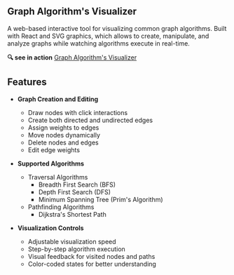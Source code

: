 ## Graph Algorithm's Visualizer

A web-based interactive tool for visualizing common graph algorithms. Built with React and SVG graphics, which allows to create, manipulate, and analyze graphs while watching algorithms execute in real-time.

**🔍 see in action** [Graph Algorithm's Visualizer](https://graph-algo-visualizer-mocha.vercel.app/)

## Features

- **Graph Creation and Editing**

  - Draw nodes with click interactions
  - Create both directed and undirected edges
  - Assign weights to edges
  - Move nodes dynamically
  - Delete nodes and edges
  - Edit edge weights

- **Supported Algorithms**

  - Traversal Algorithms
    - Breadth First Search (BFS)
    - Depth First Search (DFS)
    - Minimum Spanning Tree (Prim's Algorithm)
  - Pathfinding Algorithms
    - Dijkstra's Shortest Path

- **Visualization Controls**
  - Adjustable visualization speed
  - Step-by-step algorithm execution
  - Visual feedback for visited nodes and paths
  - Color-coded states for better understanding
